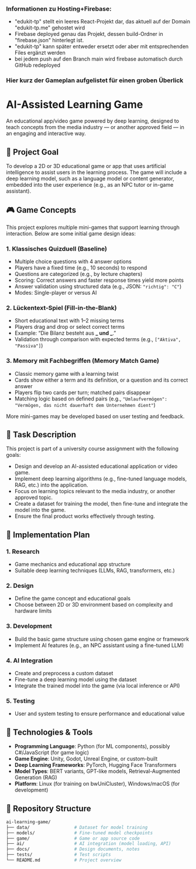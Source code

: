 ### Informationen zu Hosting+Firebase:

- "edukit-tp" stellt ein leeres React-Projekt dar, das aktuell auf der Domain "edukit-tp.me" gehostet wird
- Firebase deployed genau das Projekt, dessen build-Ordner in "firebase.json" hinterlegt ist.
- "edukit-tp" kann später entweder ersetzt oder aber mit entsprechenden Files ergänzt werden
- bei jedem push auf den Branch main wird firebase automatisch durch GitHub redeployed

### Hier kurz der Gameplan aufgelistet für einen groben Überlick

# AI-Assisted Learning Game

An educational app/video game powered by deep learning, designed to teach concepts from the media industry — or another approved field — in an engaging and interactive way.

## 🎯 Project Goal

To develop a 2D or 3D educational game or app that uses artificial intelligence to assist users in the learning process. The game will include a deep learning model, such as a language model or content generator, embedded into the user experience (e.g., as an NPC tutor or in-game assistant).

## 🎮 Game Concepts

This project explores multiple mini-games that support learning through interaction. Below are some initial game design ideas:

### 1. Klassisches Quizduell (Baseline)

- Multiple choice questions with 4 answer options
- Players have a fixed time (e.g., 10 seconds) to respond
- Questions are categorized (e.g., by lecture chapters)
- Scoring: Correct answers and faster response times yield more points
- Answer validation using structured data (e.g., JSON: `"richtig": "C"`)
- Modes: Single-player or versus AI

### 2. Lückentext-Spiel (Fill-in-the-Blank)

- Short educational text with 1–2 missing terms
- Players drag and drop or select correct terms
- Example: “Die Bilanz besteht aus **_ und _**.”
- Validation through comparison with expected terms (e.g., `["Aktiva", "Passiva"]`)

### 3. Memory mit Fachbegriffen (Memory Match Game)

- Classic memory game with a learning twist
- Cards show either a term and its definition, or a question and its correct answer
- Players flip two cards per turn; matched pairs disappear
- Matching logic based on defined pairs (e.g., `"Umlaufvermögen": "Vermögen, das nicht dauerhaft dem Unternehmen dient"`)

More mini-games may be developed based on user testing and feedback.

## 📌 Task Description

This project is part of a university course assignment with the following goals:

- Design and develop an AI-assisted educational application or video game.
- Implement deep learning algorithms (e.g., fine-tuned language models, RAG, etc.) into the application.
- Focus on learning topics relevant to the media industry, or another approved topic.
- Create a dataset for training the model, then fine-tune and integrate the model into the game.
- Ensure the final product works effectively through testing.

## 🚀 Implementation Plan

### 1. Research

- Game mechanics and educational app structure
- Suitable deep learning techniques (LLMs, RAG, transformers, etc.)

### 2. Design

- Define the game concept and educational goals
- Choose between 2D or 3D environment based on complexity and hardware limits

### 3. Development

- Build the basic game structure using chosen game engine or framework
- Implement AI features (e.g., an NPC assistant using a fine-tuned LLM)

### 4. AI Integration

- Create and preprocess a custom dataset
- Fine-tune a deep learning model using the dataset
- Integrate the trained model into the game (via local inference or API)

### 5. Testing

- User and system testing to ensure performance and educational value

## 🔧 Technologies & Tools

- **Programming Language**: Python (for ML components), possibly C#/JavaScript (for game logic)
- **Game Engine**: Unity, Godot, Unreal Engine, or custom-built
- **Deep Learning Frameworks**: PyTorch, Hugging Face Transformers
- **Model Types**: BERT variants, GPT-like models, Retrieval-Augmented Generation (RAG)
- **Platform**: Linux (for training on bwUniCluster), Windows/macOS (for development)

## 📁 Repository Structure

```bash
ai-learning-game/
├── data/                 # Dataset for model training
├── models/               # Fine-tuned model checkpoints
├── game/                 # Game or app source code
├── ai/                   # AI integration (model loading, API)
├── docs/                 # Design documents, notes
├── tests/                # Test scripts
└── README.md             # Project overview

```
